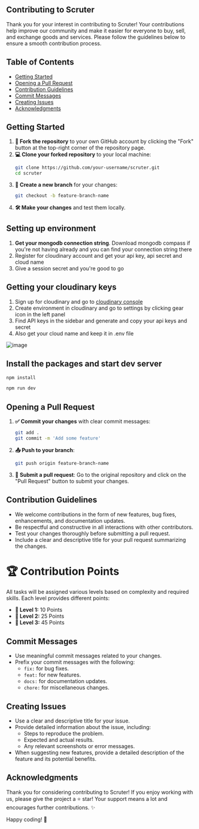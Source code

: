 ## Contributing to Scruter

Thank you for your interest in contributing to Scruter! Your contributions help improve our community and make it easier for everyone to buy, sell, and exchange goods and services. Please follow the guidelines below to ensure a smooth contribution process.

## Table of Contents

- [Getting Started](#getting-started)
- [Opening a Pull Request](#opening-a-pull-request)
- [Contribution Guidelines](#contribution-guidelines)
- [Commit Messages](#commit-messages)
- [Creating Issues](#creating-issues)
- [Acknowledgments](#acknowledgments)

## Getting Started

1. **🍴 Fork the repository** to your own GitHub account by clicking the "Fork" button at the top-right corner of the repository page.
2. **💻 Clone your forked repository** to your local machine:
   ```bash
   git clone https://github.com/your-username/scruter.git
   cd scruter
   ```
3. **🌿 Create a new branch** for your changes:
   ```bash
   git checkout -b feature-branch-name
   ```
4. **🛠️ Make your changes** and test them locally.

## Setting up environment

1. **Get your mongodb connection string**. Download mongodb compass if you're not having already and you can find your connection string there
2. Register for cloudinary account and get your api key, api secret and cloud name
3. Give a session secret and you're good to go

## Getting your cloudinary keys

1. Sign up for cloudinary and go to [cloudinary console](https://console.cloudinary.com/)
2. Create environment in cloudinary and go to settings by clicking gear icon in the left panel
3. Find API keys in the sidebar and generate and copy your api keys and secret
4. Also get your cloud name and keep it in .env file

![image](https://github.com/user-attachments/assets/22efe54c-c2aa-4e63-bc1e-58e7c09c509d)

## Install the packages and start dev server

```bash
npm install
```

```bash
npm run dev
```

## Opening a Pull Request

1. **✅ Commit your changes** with clear commit messages:
   ```bash
   git add .
   git commit -m 'Add some feature'
   ```
2. **📤 Push to your branch**:
   ```bash
   git push origin feature-branch-name
   ```
3. **🔄 Submit a pull request**: Go to the original repository and click on the "Pull Request" button to submit your changes.

## Contribution Guidelines

- We welcome contributions in the form of new features, bug fixes, enhancements, and documentation updates.
- Be respectful and constructive in all interactions with other contributors.
- Test your changes thoroughly before submitting a pull request.
- Include a clear and descriptive title for your pull request summarizing the changes.

# 🏆 Contribution Points

All tasks will be assigned various levels based on complexity and required skills. Each level provides different points:

- **🥇 Level 1:** 10 Points
- **🥈 Level 2:** 25 Points
- **🥉 Level 3:** 45 Points

## Commit Messages

- Use meaningful commit messages related to your changes.
- Prefix your commit messages with the following:
  - `fix:` for bug fixes.
  - `feat:` for new features.
  - `docs:` for documentation updates.
  - `chore:` for miscellaneous changes.

## Creating Issues

- Use a clear and descriptive title for your issue.
- Provide detailed information about the issue, including:
  - Steps to reproduce the problem.
  - Expected and actual results.
  - Any relevant screenshots or error messages.
- When suggesting new features, provide a detailed description of the feature and its potential benefits.

## Acknowledgments

Thank you for considering contributing to Scruter!
If you enjoy working with us, please give the project a ⭐ star! Your support means a lot and encourages further contributions. ✨

Happy coding! 🚀
